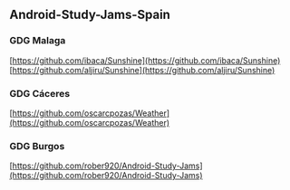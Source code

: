 ## Android-Study-Jams-Spain

### GDG Malaga
[https://github.com/ibaca/Sunshine](https://github.com/ibaca/Sunshine)<br>
[https://github.com/aljiru/Sunshine](https://github.com/aljiru/Sunshine)

### GDG Cáceres
[https://github.com/oscarcpozas/Weather](https://github.com/oscarcpozas/Weather)

### GDG Burgos
[https://github.com/rober920/Android-Study-Jams](https://github.com/rober920/Android-Study-Jams)
